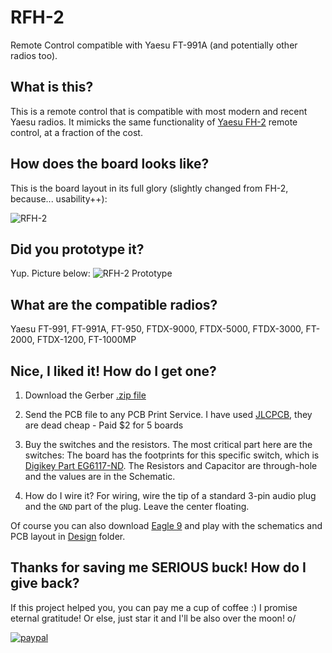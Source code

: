 # RFH-2
Remote Control compatible with Yaesu FT-991A (and potentially other radios too).

## What is this?
This is a remote control that is compatible with most modern and recent Yaesu radios. It mimicks the same functionality of [Yaesu FH-2](http://lmgtfy.com/?q=yaesu+fh-2) remote control, at a fraction of the cost.

## How does the board looks like?
This is the board layout in its full glory (slightly changed from FH-2, because... usability++):

![RFH-2](https://raw.githubusercontent.com/rfrht/RFH-2/master/Design/RFH-2-top.png)

## Did you prototype it?
Yup. Picture below:
![RFH-2 Prototype](https://raw.githubusercontent.com/rfrht/RFH-2/master/Design/prototype.jpg)

## What are the compatible radios?
Yaesu FT-991, FT-991A, FT-950, FTDX-9000, FTDX-5000, FTDX-3000, FT-2000, FTDX-1200, FT-1000MP

## Nice, I liked it! How do I get one?
1. Download the Gerber [.zip file](https://github.com/rfrht/RFH-2/raw/master/Design/RFH-2_2019-04-28.zip)

2. Send the PCB file to any PCB Print Service. I have used [JLCPCB](https://jlcpcb.com/quote), they are dead cheap - Paid $2 for 5 boards

3. Buy the switches and the resistors. The most critical part here are the switches: The board has the footprints for this specific switch, which is [Digikey Part EG6117-ND](https://www.digikey.com/products/en?keywords=eg6117-nd). The Resistors and Capacitor are through-hole and the values are in the Schematic.

4. How do I wire it? For wiring, wire the tip of a standard 3-pin audio plug and the `GND` part of the plug. Leave the center floating.

Of course you can also download [Eagle 9](https://www.autodesk.com/products/eagle/free-download) and play with the schematics and PCB layout in [Design](/Design) folder.

## Thanks for saving me SERIOUS buck! How do I give back?
If this project helped you, you can pay me a cup of coffee :) I promise eternal gratitude! Or else, just star it and I'll be also over the moon! o/

[![paypal](https://www.paypalobjects.com/en_US/i/btn/btn_donateCC_LG.gif)](https://www.paypal.com/cgi-bin/webscr?cmd=_s-xclick&hosted_button_id=PWSKBXK4DLNL2)
